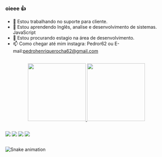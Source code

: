 ### oieee 👍

- 🔭 Estou trabalhando no suporte para cliente.
- 🌱 Estou aprendendo Inglês, analise e desenvolvimento de sistemas. JavaScript
- 👯 Estou procurando estagio na área de desenvolvimento.
- 📫 Como chegar até mim instagra: Pedror62 ou E-mail:pedrohenriquerocha62@gmail.com

##


<div align="center">
  <a href="https://https://github.com/Pedror62">
  <img height="180em" src="https://github-readme-stats.vercel.app/api?username=Pedror62&show_icons=true&theme=dracula&include_all_commits=true&count_private=true"/>
  <img height="180em" src="https://github-readme-stats.vercel.app/api/top-langs/?username=Pedror62&layout=compact&langs_count=7&theme=dracula"/>
</div>

 ##
 
 <div> 
  
  <a href="https://instagram.com/Pedror62" target="_blank"><img src="https://img.shields.io/badge/-Instagram-%23E4405F?style=for-the-badge&logo=instagram&logoColor=white" target="_blank"></a>
 <a href="https://pedror62#8978" target="_blank"><img src="https://img.shields.io/badge/Discord-7289DA?style=for-the-badge&logo=discord&logoColor=white" target="_blank"></a> 
  <a href = "mailto:pedrohenriquerocha62@gmail.com"><img src="https://img.shields.io/badge/-Gmail-%23333?style=for-the-badge&logo=gmail&logoColor=white" target="_blank"></a>
  <a href="https://www.linkedin.com/in/pedro-henrique-9799b8218/" target="_blank"><img src="https://img.shields.io/badge/-LinkedIn-%230077B5?style=for-the-badge&logo=linkedin&logoColor=white" target="_blank"></a> 
 ##
  ![Snake animation](https://github.com/Pedror62/rafaballerini/blob/output/github-contribution-grid-snake.svg)
 
</div>
